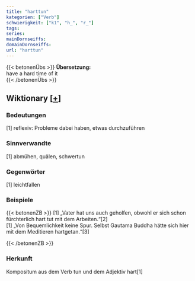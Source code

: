 ```yaml
---
title: "harttun"
kategorien: ["Verb"]
schwierigkeit: ["k1", "h_", "r_"]
tags:
series:
mainDornseiffs:
domainDornseiffs:
url: "harttun"
---
```


{{< betonenÜbs >}}
**Übersetzung:**  
have a hard time of it  
{{< /betonenÜbs >}}

## Wiktionary [[+](https://de.wiktionary.org/wiki/harttun)]

### Bedeutungen
[1] reflexiv: Probleme dabei haben, etwas durchzuführen  

### Sinnverwandte
[1] abmühen, quälen, schwertun  

### Gegenwörter
[1] leichtfallen  

### Beispiele
{{< betonenZB >}}
[1] „Vater hat uns auch geholfen, obwohl er sich schon fürchterlich hart tut mit dem Arbeiten.“[2]  
[1] „Von Bequemlichkeit keine Spur. Selbst Gautama Buddha hätte sich hier mit dem Meditieren hartgetan.“[3]  

{{< /betonenZB >}}
### Herkunft
Kompositum aus dem Verb tun und dem Adjektiv hart[1]  


